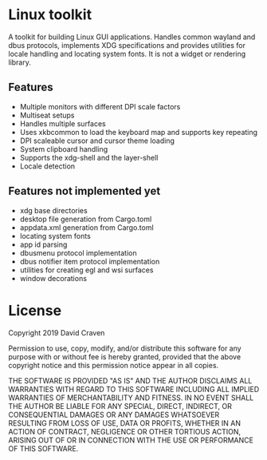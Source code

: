 # Linux toolkit
A toolkit for building Linux GUI applications. Handles common wayland and dbus
protocols, implements XDG specifications and provides utilities for locale
handling and locating system fonts. It is not a widget or rendering library.

## Features
* Multiple monitors with different DPI scale factors
* Multiseat setups
* Handles multiple surfaces
* Uses xkbcommon to load the keyboard map and supports key repeating
* DPI scaleable cursor and cursor theme loading
* System clipboard handling
* Supports the xdg-shell and the layer-shell
* Locale detection

## Features not implemented yet
* xdg base directories
* desktop file generation from Cargo.toml
* appdata.xml generation from Cargo.toml
* locating system fonts
* app id parsing
* dbusmenu protocol implementation
* dbus notifier item protocol implementation
* utilities for creating egl and wsi surfaces
* window decorations

# License
Copyright 2019 David Craven

Permission to use, copy, modify, and/or distribute this software for any purpose
with or without fee is hereby granted, provided that the above copyright notice
and this permission notice appear in all copies.

THE SOFTWARE IS PROVIDED "AS IS" AND THE AUTHOR DISCLAIMS ALL WARRANTIES WITH
REGARD TO THIS SOFTWARE INCLUDING ALL IMPLIED WARRANTIES OF MERCHANTABILITY AND
FITNESS. IN NO EVENT SHALL THE AUTHOR BE LIABLE FOR ANY SPECIAL, DIRECT,
INDIRECT, OR CONSEQUENTIAL DAMAGES OR ANY DAMAGES WHATSOEVER RESULTING FROM LOSS
OF USE, DATA OR PROFITS, WHETHER IN AN ACTION OF CONTRACT, NEGLIGENCE OR OTHER
TORTIOUS ACTION, ARISING OUT OF OR IN CONNECTION WITH THE USE OR PERFORMANCE OF
THIS SOFTWARE.
